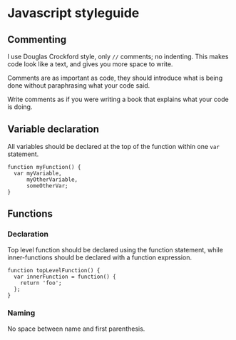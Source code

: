 # Javascript styleguide

## Commenting

I use Douglas Crockford style, only `//` comments;
no indenting. This makes code look like a text, and gives you more space to write.

Comments are as important as code, they should introduce what is being done without paraphrasing what your code said.

Write comments as if you were writing a book that explains what your code is doing.

## Variable declaration

All variables should be declared at the top of the function
within one `var` statement.

````
function myFunction() {
  var myVariable,
      myOtherVariable,
      someOtherVar;
}
````

## Functions

### Declaration
Top level function should be declared using the function statement, while inner-functions should be declared with a function expression.

````
function topLevelFunction() {
  var innerFunction = function() {
    return 'foo';
  };
}
````

### Naming

No space between name and first parenthesis.